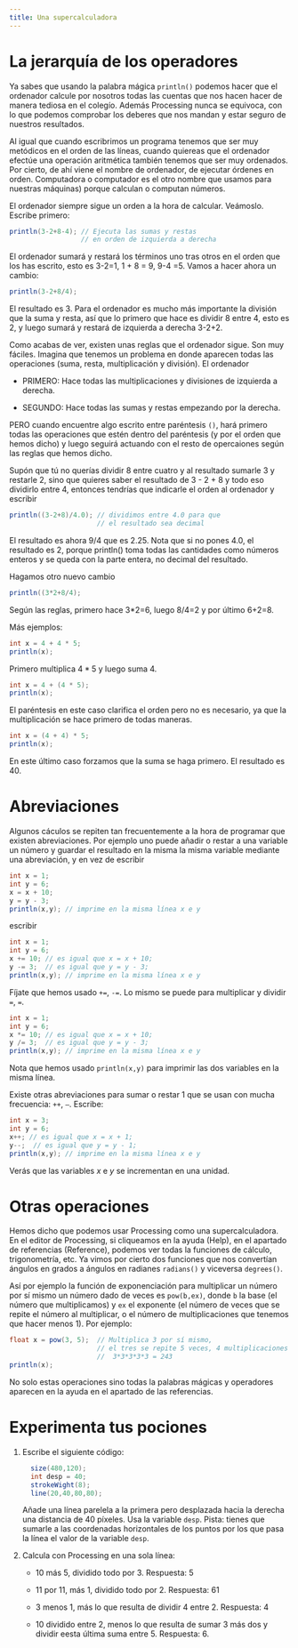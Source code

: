 ```yaml
---
title: Una supercalculadora
---
```


# La jerarquía de los operadores

Ya sabes que usando la palabra mágica `println()` podemos hacer que el
ordenador calcule por nosotros todas las cuentas que nos hacen hacer de
manera tediosa en el colegío. Además Processing nunca se equivoca, con
lo que podemos comprobar los deberes que nos mandan y estar seguro de
nuestros resultados.

Al igual que cuando escribrimos un programa tenemos que ser muy
metódicos en el orden de las líneas, cuando quiereas que el ordenador
efectúe una operación aritmética también tenemos que ser muy ordenados.
Por cierto, de ahí viene el nombre de ordenador, de ejecutar órdenes en
orden. Computadora o computador es el otro nombre que usamos para
nuestras máquinas) porque calculan o computan números.

El ordenador siempre sigue un orden a la hora de calcular. Veámoslo.
Escribe primero:

``` {.java bgcolor="olive!10"}
println(3-2+8-4); // Ejecuta las sumas y restas
                  // en orden de izquierda a derecha
```

El ordenador sumará y restará los términos uno tras otros en el orden
que los has escrito, esto es 3-2=1, 1 + 8 = 9, 9-4 =5. Vamos a hacer
ahora un cambio:

``` {.java bgcolor="olive!10"}
println(3-2+8/4);
```

El resultado es 3. Para el ordenador es mucho más importante la división
que la suma y resta, así que lo primero que hace es dividir 8 entre 4,
esto es 2, y luego sumará y restará de izquierda a derecha 3-2+2.

Como acabas de ver, existen unas reglas que el ordenador sigue. Son muy
fáciles. Imagina que tenemos un problema en donde aparecen todas las
operaciones (suma, resta, multiplicación y división). El ordenador

-   PRIMERO: Hace todas las multiplicaciones y divisiones de izquierda a
    derecha.

-   SEGUNDO: Hace todas las sumas y restas empezando por la derecha.

PERO cuando encuentre algo escrito entre paréntesis `()`, hará primero
todas las operaciones que estén dentro del paréntesis (y por el orden
que hemos dicho) y luego seguirá actuando con el resto de opercaiones
según las reglas que hemos dicho.

Supón que tú no querías dividir 8 entre cuatro y al resultado sumarle 3
y restarle 2, sino que quieres saber el resultado de 3 - 2 + 8 y todo
eso dividirlo entre 4, entonces tendrías que indicarle el orden al
ordenador y escribir

``` {.java bgcolor="olive!10"}
println((3-2+8)/4.0); // dividimos entre 4.0 para que
                      // el resultado sea decimal
```

El resultado es ahora 9/4 que es 2.25. Nota que si no pones 4.0, el
resultado es 2, porque println() toma todas las cantidades como números
enteros y se queda con la parte entera, no decimal del resultado.

Hagamos otro nuevo cambio

``` {.java bgcolor="olive!10"}
println((3*2+8/4); 
```

Según las reglas, primero hace 3*2=6, luego 8/4=2 y por último
6+2=8.

Más ejemplos:

``` {.java bgcolor="olive!10"}
int x = 4 + 4 * 5;
println(x);
```

Primero multiplica $4*5$ y luego suma 4.

``` {.java bgcolor="olive!10"}
int x = 4 + (4 * 5);
println(x);
```

El paréntesis en este caso clarifica el orden pero no es necesario, ya
que la multiplicación se hace primero de todas maneras.

``` {.java bgcolor="olive!10"}
int x = (4 + 4) * 5;
println(x);
```

En este último caso forzamos que la suma se haga primero. El resultado
es 40.

# Abreviaciones

Algunos cáculos se repiten tan frecuentemente a la hora de programar que
existen abreviaciones. Por ejemplo uno puede añadir o restar a una
variable un número y guardar el resultado en la misma la misma variable
mediante una abreviación, y en vez de escribir

``` {.java bgcolor="olive!10"}
int x = 1;
int y = 6;
x = x + 10;
y = y - 3;
println(x,y); // imprime en la misma línea x e y 
```

escribir

``` {.java bgcolor="olive!10"}
int x = 1;
int y = 6;
x += 10; // es igual que x = x + 10; 
y -= 3;  // es igual que y = y - 3;
println(x,y); // imprime en la misma línea x e y 
```

Fíjate que hemos usado `+=`, `-=`. Lo mismo se puede para multiplicar y
dividir `=`, `=`.

``` {.java bgcolor="olive!10"}
int x = 1;
int y = 6;
x *= 10; // es igual que x = x + 10; 
y /= 3;  // es igual que y = y - 3;
println(x,y); // imprime en la misma línea x e y 
```

Nota que hemos usado `println(x,y)` para imprimir las dos variables en
la misma línea.

Existe otras abreviaciones para sumar o restar 1 que se usan con mucha
frecuencia: `++`, `–`. Escribe:

``` {.java bgcolor="olive!10"}
int x = 3;
int y = 6;
x++; // es igual que x = x + 1; 
y--;  // es igual que y = y - 1;
println(x,y); // imprime en la misma línea x e y 
```

Verás que las variables $x$ e $y$ se incrementan en una unidad.

# Otras operaciones

Hemos dicho que podemos usar Processing como una supercalculadora. En el
editor de Processing, si cliqueamos en la ayuda (Help), en el apartado
de referencias (Reference), podemos ver todas la funciones de cálculo,
trigonometría, etc. Ya vimos por cierto dos funciones que nos convertían
ángulos en grados a ángulos en radianes `radians()` y viceversa
`degrees()`.

Así por ejemplo la función de exponenciación para multiplicar un número
por sí mismo un número dado de veces es `pow(b,ex)`, donde `b` la base
(el número que multiplicamos) y `ex` el exponente (el número de veces 
que se repite el número al multiplicar, o el número de multiplicaciones que tenemos que hacer
menos 1). Por ejemplo:

``` {.java bgcolor="olive!10"}
float x = pow(3, 5);  // Multiplica 3 por sí mismo,
                      // el tres se repite 5 veces, 4 multiplicaciones
                      //  3*3*3*3*3 = 243 
println(x);
```

No solo estas operaciones sino todas la palabras mágicas y operadores
aparecen en la ayuda en el apartado de las referencias.

# Experimenta tus pociones

1.  Escribe el siguiente código:

    ``` {.java bgcolor="olive!10"}
      size(480,120);
      int desp = 40;
      strokeWight(8);
      line(20,40,80,80);
    ```

    Añade una línea parelela a la primera pero desplazada hacia la
    derecha una distancia de 40 píxeles. Usa la variable `desp`. Pista:
    tienes que sumarle a las coordenadas horizontales de los puntos por
    los que pasa la línea el valor de la variable `desp`.

2.  Calcula con Processing en una sola línea:

    -   10 más 5, dividido todo por 3. Respuesta: 5

    -   11 por 11, más 1, dividido todo por 2. Respuesta: 61

    -   3 menos 1, más lo que resulta de dividir 4 entre 2. Respuesta: 4

    -   10 dividido entre 2, menos lo que resulta de sumar 3 más dos y
        dividir eesta última suma entre 5. Respuesta: 6.
